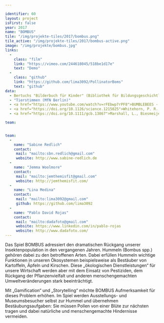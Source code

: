 ```yaml
---

identifier: 60
layout: project
isFirst: false
year: 2017
name: "BOMBUS"
tile: "/img/projekte-tiles/2017/bombus.png"
tile_active: "/img/projekte-tiles/2017/bombus-active.png"
image: "/img/projekte/bombus.jpg"
links:
  -
    class: "film"
    link: "https://vimeo.com/244618045/518be1d17e"
    text: "Demo"
  -
    class: "github"
    link: "https://github.com/lima3092/PollinatorBoms"
    text: "github"
data:
  - Bertuchs "Bilderbuch für Kinder" (Bibliothek für Bildungsgeschichtliche Forschung)"
  - "Tierstimmen (MfN Berlin)"
  - <a href="https://www.youtube.com/watch?v=rFEbwp7rPF8">BUMBLEBEES - The Secret World of Bees - National Geographic Documentary</a>
  - <a href="https://doi.org/10.1126/science.1215025">Whitehorn, P. R., O’Connor, S., Wackers, F. L., & Goulson, D. (2012). Neonicotinoid Pesticide Reduces Bumble Bee Colony Growth and Queen Production. Science, 336(6079), 351–352.</a>
  - <a href="https://doi.org/10.1111/gcb.13867">Marshall, L., Biesmeijer, J. C., Rasmont, P., Vereecken, N. J., Dvorak, L., Fitzpatrick, U., … Dendoncker, N. (2017). The interplay of climate and land use change affects the distribution of EU bumblebees. Global Change Biology.</a>

team:


team:
  -
    name: "Sabine Redlich"
    contact:
     mail: "mailto:sbn.redlich@gmail.com"
     website: http://www.sabine-redlich.de
  -
    name: "Jemma Woolmore"
    contact:
     mail: "mailto:jemthemisfit@gmail.com"
     website: http://jemthemisfit.com/
  -
    name: "Lina Medina"
    contact:
     mail: "mailto:lima3092@gmail.com"
     github: https://github.com/lima3092
  -
    name: "Pablo David Rojas"
    contact:
     mail: "mailto:dadafoto@gmail.com"
     website: https://www.linkedin.com/in/pablo-rojas
     website: http://www.dadafoto.com/
---
```


Das Spiel BOMBUS adressiert den dramatischen Rückgang unserer Insektenpopulation in den vergangenen Jahren. Hummeln (Bombus spp.) gehören dabei zu den betroffenen Arten. Dabei erfüllen Hummeln wichtige Funktionen in unseren Ökosystemen beispielsweise als Bestäuber von Kartoffeln, Äpfeln und Kirschen. Diese „ökologischen Dienstleistungen“ für unsere Wirtschaft werden aber mit dem Einsatz von Pestiziden, dem Rückgang der Pflanzenvielfalt und anderen menschengemachten Umweltveränderungen stark beeinträchtigt. 

Mit „Gamification“ und „Storytelling“ möchte BOMBUS Aufmerksamkeit für dieses Problem erhöhen. Im Spiel werden Ausstellungs- und Museumsbesucher selbst zur Hummel und übernehmen Bestäubungsaufgaben: Sie müssen Pollen von einer Blüte zur nächsten tragen und dabei natürliche und menschengemachte Hindernisse vermeiden.  


